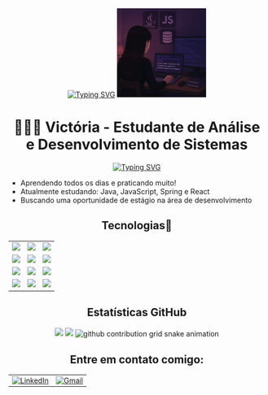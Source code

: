 <div align="center">
<a href="https://git.io/typing-svg"><img src="https://readme-typing-svg.demolab.com?font=Fira+Code&size=16&duration=1500&pause=1000&color=3D0097&background=FFFFFF00&center=true&vCenter=true&multiline=true&repeat=false&lines=Bem-vindo(a)+ao+meu+perfil!" alt="Typing SVG" /></a>
  <tr>
    <td><img src="readmeImage.png" width="175"; height="175"; alt="foto perfil"/>
    <h1>👩🏻‍💻 Victória - Estudante de Análise e Desenvolvimento de Sistemas</h1>
</td>
  </tr>
<a href="https://git.io/typing-svg"><img src="https://readme-typing-svg.demolab.com?font=Fira+Code&pause=1000&color=3D0097&background=FFFFFF00&width=450&lines=Desenvolvedora+Full+Stack+em+forma%C3%A7%C3%A3o" alt="Typing SVG" /></a>
</div>

- Aprendendo todos os dias e praticando muito!
- Atualmente estudando: Java, JavaScript, Spring e React
- Buscando uma oportunidade de estágio na área de desenvolvimento
<div align="center">

<h2>Tecnologias💜</h2>

<table>
  <tr>
    <td><img src="https://img.shields.io/badge/Java-orange?style=for-the-badge&logo=java&logoColor=white" /></td>
    <td><img src="https://img.shields.io/badge/JavaScript-F7DF1E?style=for-the-badge&logo=javascript&logoColor=black" /></td>
    <td><img src="https://img.shields.io/badge/C%23-239120?style=for-the-badge&logo=c-sharp&logoColor=white" /></td>
  </tr>
  <tr>
    <td><img src="https://img.shields.io/badge/.NET-512BD4?style=for-the-badge&logo=dotnet&logoColor=white" /></td>
    <td><img src="https://img.shields.io/badge/HTML5-E34F26?style=for-the-badge&logo=html5&logoColor=white" /></td>
    <td><img src="https://img.shields.io/badge/CSS3-1572B6?style=for-the-badge&logo=css3&logoColor=white" /></td>
  </tr>
  <tr>
    <td><img src="https://img.shields.io/badge/Flutter-02569B?style=for-the-badge&logo=flutter&logoColor=white" /></td>
    <td><img src="https://img.shields.io/badge/Dart-0175C2?style=for-the-badge&logo=dart&logoColor=white" /></td>
    <td><img src="https://img.shields.io/badge/React-20232A?style=for-the-badge&logo=react&logoColor=61DAFB" /></td>
  </tr>
  <tr>
    <td><img src="https://img.shields.io/badge/SQL_Server-CC2927?style=for-the-badge&logo=microsoftsqlserver&logoColor=white" /></td>
    <td><img src="https://img.shields.io/badge/MySQL-00758F?style=for-the-badge&logo=mysql&logoColor=white" /></td>
    <td><img src="https://img.shields.io/badge/Git-F05032?style=for-the-badge&logo=git&logoColor=white" /></td>
  </tr>
</table>
</div>

<div align="center">
<h2>Estatísticas GitHub</h2>
  <img height="160em" src="https://github-readme-stats.vercel.app/api?username=ViictoriaDev&show_icons=true&theme=synthwave" />
  <img height="160em" src="https://github-readme-stats.vercel.app/api/top-langs/?username=ViictoriaDev&layout=compact&theme=synthwave" />


<picture align="center">
  <source media="(prefers-color-scheme: dark)" srcset="https://raw.githubusercontent.com/ViictoriaDev/ViictoriaDev/output/github-contribution-grid-snake-dark.svg">
  <source media="(prefers-color-scheme: light)" srcset="https://raw.githubusercontent.com/ViictoriaDev/ViictoriaDev/output/github-contribution-grid-snake-dark.svg">
  <img align="center" alt="github contribution grid snake animation" src="https://raw.githubusercontent.com/mari4souza/ViictoriaDev/output/github-contribution-grid-snake.svg">
</picture>

<h2>Entre em contato comigo: </h2>
<table>
  <tr>
    <td>
       <a href="https://www.linkedin.com/in/victória-n-74a6a1211/" target="_blank">
        <img src="https://img.shields.io/badge/LinkedIn-0077B5?style=for-the-badge&logo=linkedin&logoColor=white" alt="LinkedIn">
      </a>
      </td>
    <td>
       <a href="https://mail.google.com/mail/?view=cm&to=davick006@gmail.com" target="_blank">
        <img src="https://img.shields.io/badge/Gmail-D14836?style=for-the-badge&logo=gmail&logoColor=white" alt="Gmail">
      </a> 
    </td>
  </tr>
</div>
